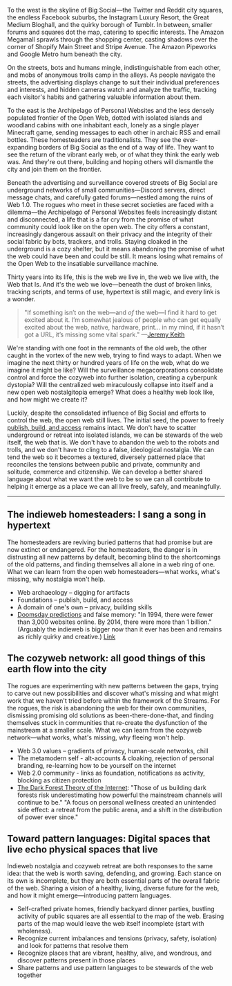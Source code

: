 To the west is the skyline of Big Social—the Twitter and Reddit city squares, the endless Facebook suburbs, the Instagram Luxury Resort, the Great Medium Bloghall, and the quirky borough of Tumblr. In between, smaller forums and squares dot the map, catering to specific interests. The Amazon Megamall sprawls through the shopping center, casting shadows over the corner of Shopify Main Street and Stripe Avenue. The Amazon Pipeworks and Google Metro hum beneath the city.

On the streets, bots and humans mingle, indistinguishable from each other, and mobs of anonymous trolls camp in the alleys. As people navigate the streets, the advertising displays change to suit their individual preferences and interests, and hidden cameras watch and analyze the traffic, tracking each visitor's habits and gathering valuable information about them.

To the east is the Archipelago of Personal Websites and the less densely populated frontier of the Open Web, dotted with isolated islands and woodland cabins with one inhabitant each, lonely as a single player Minecraft game, sending messages to each other in archaic RSS and email bottles. These homesteaders are traditionalists. They see the ever-expanding borders of Big Social as the end of a way of life. They want to see the return of the vibrant early web, or of what they think the early web was. And they're out there, building and hoping others will dismantle the city and join them on the frontier.

Beneath the advertising and surveillance covered streets of Big Social are underground networks of small communities—Discord servers, direct message chats, and carefully gated forums—nestled among the ruins of Web 1.0. The rogues who meet in these secret societies are faced with a dilemma—the Archipelago of Personal Websites feels increasingly distant and disconnected, a life that is a far cry from the promise of what community could look like on the open web. The city offers a constant, increasingly dangerous assault on their privacy and the integrity of their social fabric by bots, trackers, and trolls. Staying cloaked in the underground is a cozy shelter, but it means abandoning the promise of what the web could have been and could be still. It means losing what remains of the Open Web to the insatiable surveillance machine.

Thirty years into its life, this is the web we live in, the web we live with, the Web that Is. And it's the web we love—beneath the dust of broken links, tracking scripts, and terms of use, hypertext is still magic, and every link is a wonder.

> "If something isn’t on the web—and _of_ the web—I find it hard to get excited about it. I’m somewhat jealous of people who can get equally excited about the web, native, hardware, print... in my mind, if it hasn’t got a URL, it’s missing some vital spark." —[Jeremy Keith](https://adactio.com/journal/9016)

We're standing with one foot in the remnants of the old web, the other caught in the vortex of the new web, trying to find ways to adapt. When we imagine the next thirty or hundred years of life on the web, what do we imagine it might be like? Will the surveillance megacorporations consolidate control and force the cozyweb into further isolation, creating a cyberpunk dystopia? Will the centralized web miraculously collapse into itself and a new open web nostalgitopia emerge? What does a healthy web look like, and how might we create it?

Luckily, despite the consolidated influence of Big Social and efforts to control the web, the open web still lives. The initial seed, the power to freely [publish, build, and access](https://tantek.com/2010/281/b1/what-is-the-open-web) remains intact. We don't have to scatter underground or retreat into isolated islands, we can be stewards of the web itself, the web that is. We don't have to abandon the web to the robots and trolls, and we don't have to cling to a false, ideological nostalgia. We can tend the web so it becomes a textured, diversely patterned place that reconciles the tensions between public and private, community and solitude, commerce and citizenship. We can develop a better shared language about what we want the web to be so we can all contribute to helping it emerge as a place we can all live freely, safely, and meaningfully.

---

## The indieweb homesteaders: I sang a song in hypertext

The homesteaders are reviving buried patterns that had promise but are now extinct or endangered. For the homesteaders, the danger is in distrusting all new patterns by default, becoming blind to the shortcomings of the old patterns, and finding themselves all alone in a web ring of one. What we can learn from the open web homesteaders—what works, what's missing, why nostalgia won't help.

* Web archaeology – digging for artifacts
* Foundations – publish, build, and access
* A domain of one's own – privacy, building skills
* [Doomsday predictions](https://www.adrianshort.co.uk/2011/09/25/its-the-end-of-the-web-as-we-know-it/) and false memory: "In 1994, there were fewer than 3,000 websites online. By 2014, there were more than 1 billion." (Arguably the indieweb is bigger now than it ever has been and remains as richly quirky and creative.) [Link](https://www.theatlantic.com/technology/archive/2015/10/raiders-of-the-lost-web/409210/)

## The cozyweb network: all good things of this earth flow into the city

The rogues are experimenting with new patterns between the gaps, trying to carve out new possibilities and discover what's missing and what might work that we haven't tried before within the framework of the Streams. For the rogues, the risk is abandoning the web for their own communities, dismissing promising old solutions as been-there-done-that, and finding themselves stuck in communities that re-create the dysfunction of the mainstream at a smaller scale. What we can learn from the cozyweb network—what works, what's missing, why fleeing won't help.

* Web 3.0 values – gradients of privacy, human-scale networks, chill
* The metamodern self - alt-accounts & cloaking, rejection of personal branding, re-learning how to be yourself on the internet
* Web 2.0 community - links as foundation, notifications as activity, blocking as citizen protection
* [The Dark Forest Theory of the Internet](https://onezero.medium.com/the-dark-forest-theory-of-the-internet-7dc3e68a7cb1): "Those of us building dark forests risk underestimating how powerful the mainstream channels will continue to be." "A focus on personal wellness created an unintended side effect: a retreat from the public arena, and a shift in the distribution of power ever since."

## Toward pattern languages: Digital spaces that live echo physical spaces that live

Indieweb nostalgia and cozyweb retreat are both responses to the same idea: that the web is worth saving, defending, and growing. Each stance on its own is incomplete, but they are both essential parts of the overall fabric of the web. Sharing a vision of a healthy, living, diverse future for the web, and how it might emerge—introducing pattern languages.

* Self-crafted private homes, friendly backyard dinner parties, bustling activity of public squares are all essential to the map of the web. Erasing parts of the map would leave the web itself incomplete (start with wholeness).
* Recognize current imbalances and tensions (privacy, safety, isolation) and look for patterns that resolve them
* Recognize places that are vibrant, healthy, alive, and wondrous, and discover patterns present in those places
* Share patterns and use pattern languages to be stewards of the web together
